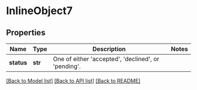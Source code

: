 # InlineObject7

## Properties
Name | Type | Description | Notes
------------ | ------------- | ------------- | -------------
**status** | **str** | One of either &#39;accepted&#39;, &#39;declined&#39;, or &#39;pending&#39;. | 

[[Back to Model list]](../README.md#documentation-for-models) [[Back to API list]](../README.md#documentation-for-api-endpoints) [[Back to README]](../README.md)


